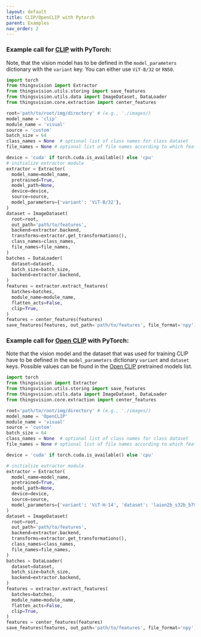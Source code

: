 ```yaml
---
layout: default
title: CLIP/OpenCLIP with Pytorch
parent: Examples
nav_order: 2
---
```


### Example call for [CLIP](https://github.com/openai/CLIP) with PyTorch:
Note, that the vision model has to be defined in the `model_parameters` dictionary with the `variant` key. You can either use `ViT-B/32` or `RN50`.

```python
import torch
from thingsvision import Extractor
from thingsvision.utils.storing import save_features
from thingsvision.utils.data import ImageDataset, DataLoader
from thingsvision.core.extraction import center_features

root='path/to/root/img/directory' # (e.g., './images/)
model_name = 'clip'
module_name = 'visual'
source = 'custom'
batch_size = 64
class_names = None  # optional list of class names for class dataset
file_names = None # optional list of file names according to which features should be sorted

device = 'cuda' if torch.cuda.is_available() else 'cpu'
# initialize extractor module
extractor = Extractor(
  model_name=model_name, 
  pretrained=True, 
  model_path=None, 
  device=device, 
  source=source, 
  model_parameters={'variant': 'ViT-B/32'},
)
dataset = ImageDataset(
  root=root,
  out_path='path/to/features',
  backend=extractor.backend,
  transforms=extractor.get_transformations(),
  class_names=class_names,
  file_names=file_names,
)
batches = DataLoader(
  dataset=dataset, 
  batch_size=batch_size, 
  backend=extractor.backend,
)
features = extractor.extract_features(
  batches=batches,
  module_name=module_name,
  flatten_acts=False,
  clip=True,
)
features = center_features(features)
save_features(features, out_path='path/to/features', file_format='npy')
```


### Example call for [Open CLIP](https://github.com/mlfoundations/open_clip) with PyTorch:

Note that the vision model and the dataset that was used for training CLIP have to be defined in the `model_parameters` dictionary `variant` and `dataset` keys. Possible values can be found in the [Open CLIP](https://github.com/mlfoundations/open_clip) pretrained models list.

```python
import torch
from thingsvision import Extractor
from thingsvision.utils.storing import save_features
from thingsvision.utils.data import ImageDataset, DataLoader
from thingsvision.core.extraction import center_features

root='path/to/root/img/directory' # (e.g., './images/)
model_name = 'OpenCLIP'
module_name = 'visual'
source = 'custom'
batch_size = 64
class_names = None  # optional list of class names for class dataset
file_names = None # optional list of file names according to which features should be sorted

device = 'cuda' if torch.cuda.is_available() else 'cpu'

# initialize extractor module
extractor = Extractor(
  model_name=model_name, 
  pretrained=True,
  model_path=None, 
  device=device, 
  source=source, 
  model_parameters={'variant': 'ViT-H-14', 'dataset': 'laion2b_s32b_b79k'},
)
dataset = ImageDataset(
  root=root,
  out_path='path/to/features',
  backend=extractor.backend,
  transforms=extractor.get_transformations(),
  class_names=class_names,
  file_names=file_names,
)
batches = DataLoader(
  dataset=dataset, 
  batch_size=batch_size, 
  backend=extractor.backend,
)
features = extractor.extract_features(
  batches=batches,
  module_name=module_name,
  flatten_acts=False,
  clip=True,
)
features = center_features(features)
save_features(features, out_path='path/to/features', file_format='npy')
```
